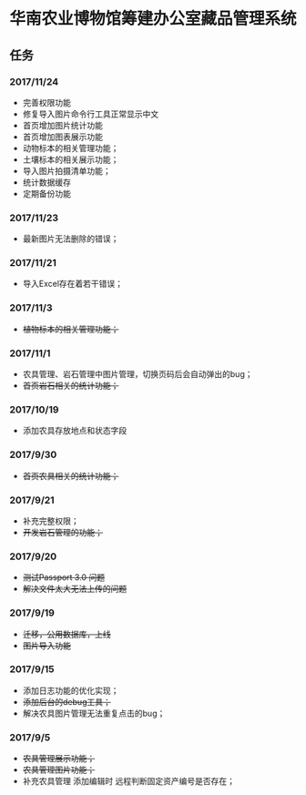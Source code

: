 # 华南农业博物馆筹建办公室藏品管理系统

## 任务

### 2017/11/24
- 完善权限功能
- 修复导入图片命令行工具正常显示中文
- 首页增加图片统计功能
- 首页增加图表展示功能
- 动物标本的相关管理功能；
- 土壤标本的相关展示功能；
- 导入图片拍摄清单功能；
- 统计数据缓存
- 定期备份功能

### 2017/11/23
- 最新图片无法删除的错误；

### 2017/11/21
- 导入Excel存在着若干错误；

### 2017/11/3
- <del>植物标本的相关管理功能；</del>

### 2017/11/1
- 农具管理、岩石管理中图片管理，切换页码后会自动弹出的bug；
- <del>首页岩石相关的统计功能；</del>

### 2017/10/19
- 添加农具存放地点和状态字段

### 2017/9/30
- <del>首页农具相关的统计功能；</del>

### 2017/9/21
- 补充完整权限；
- <del>开发岩石管理的功能；</del>

### 2017/9/20
- <del>测试Passport 3.0 问题</del>
- <del>解决文件太大无法上传的问题</del>

### 2017/9/19
- <del>迁移，公用数据库，上线</del>
- <del>图片导入功能</del>

### 2017/9/15
- 添加日志功能的优化实现；
- <del>添加后台的debug工具；</del>
- 解决农具图片管理无法重复点击的bug；

### 2017/9/5
- <del>农具管理展示功能；</del>
- <del>农具管理图片功能；</del>
- 补充农具管理 添加编辑时 远程判断固定资产编号是否存在；

